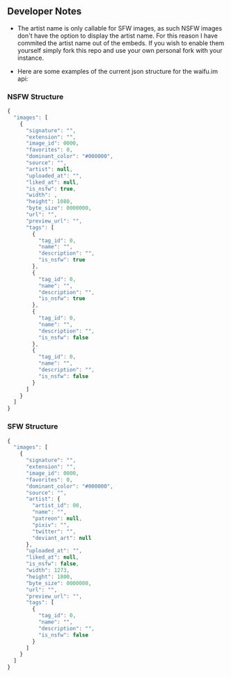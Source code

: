 ## Developer Notes
 - The artist name is only callable for SFW images, as such NSFW images don't have the option to display the artist name. For this reason I have commited the artist name out of the embeds. If you wish to enable them yourself simply fork this repo and use your own personal fork with your instance.

 - Here are some examples of the current json structure for the waifu.im api:

### **NSFW Structure**

```js
{
  "images": [
    {
      "signature": "",
      "extension": "",
      "image_id": 0000,
      "favorites": 0,
      "dominant_color": "#000000",
      "source": "",
      "artist": null,
      "uploaded_at": "",
      "liked_at": null,
      "is_nsfw": true,
      "width": ,
      "height": 1080,
      "byte_size": 0000000,
      "url": "",
      "preview_url": "",
      "tags": [
        {
          "tag_id": 0,
          "name": "",
          "description": "",
          "is_nsfw": true
        },
        {
          "tag_id": 0,
          "name": "",
          "description": "",
          "is_nsfw": true
        },
        {
          "tag_id": 0,
          "name": "",
          "description": "",
          "is_nsfw": false
        },
        {
          "tag_id": 0,
          "name": "",
          "description": "",
          "is_nsfw": false
        }
      ]
    }
  ]
}
```

### **SFW Structure**

```js
{
  "images": [
    {
      "signature": "",
      "extension": "",
      "image_id": 0000,
      "favorites": 0,
      "dominant_color": "#000000",
      "source": "",
      "artist": {
        "artist_id": 00,
        "name": "",
        "patreon": null,
        "pixiv": "",
        "twitter": "",
        "deviant_art": null
      },
      "uploaded_at": "",
      "liked_at": null,
      "is_nsfw": false,
      "width": 1273,
      "height": 1800,
      "byte_size": 0000000,
      "url": "",
      "preview_url": "",
      "tags": [
        {
          "tag_id": 0,
          "name": "",
          "description": "",
          "is_nsfw": false
        }
      ]
    }
  ]
}
```
